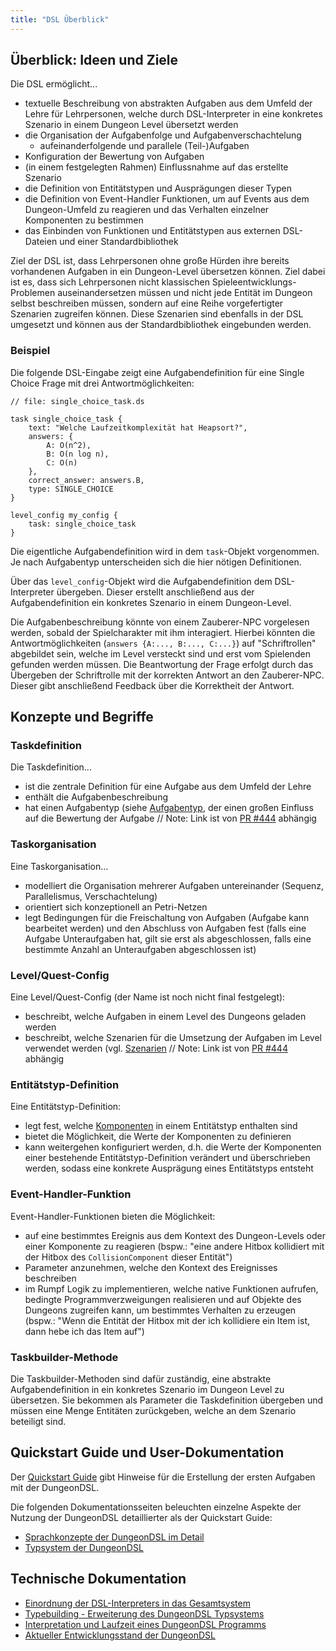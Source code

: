 ```yaml
---
title: "DSL Überblick"
---
```


## Überblick: Ideen und Ziele

Die DSL ermöglicht...
- textuelle Beschreibung von abstrakten Aufgaben aus dem Umfeld der Lehre für Lehrpersonen, welche durch DSL-Interpreter in eine konkretes Szenario in einem Dungeon Level übersetzt werden
- die Organisation der Aufgabenfolge und Aufgabenverschachtelung
    - aufeinanderfolgende und parallele (Teil-)Aufgaben
- Konfiguration der Bewertung von Aufgaben
- (in einem festgelegten Rahmen) Einflussnahme auf das erstellte Szenario
- die Definition von Entitätstypen und Ausprägungen dieser Typen
- die Definition von Event-Handler Funktionen, um auf Events aus dem Dungeon-Umfeld
    zu reagieren und das Verhalten einzelner Komponenten zu bestimmen
- das Einbinden von Funktionen und Entitätstypen aus externen DSL-Dateien und einer Standardbibliothek

Ziel der DSL ist, dass Lehrpersonen ohne große Hürden ihre bereits vorhandenen
Aufgaben in ein Dungeon-Level übersetzen können. Ziel dabei ist es, dass sich
Lehrpersonen nicht klassischen Spieleentwicklungs-Problemen auseinandersetzen müssen und
nicht jede Entität im Dungeon selbst beschreiben müssen, sondern auf eine Reihe
vorgefertigter Szenarien zugreifen können. Diese Szenarien sind ebenfalls in der DSL
umgesetzt und können aus der Standardbibliothek eingebunden werden.

### Beispiel

Die folgende DSL-Eingabe zeigt eine Aufgabendefinition für eine Single Choice Frage mit
drei Antwortmöglichkeiten:

```
// file: single_choice_task.ds

task single_choice_task {
    text: "Welche Laufzeitkomplexität hat Heapsort?",
    answers: {
        A: O(n^2),
        B: O(n log n),
        C: O(n)
    },
    correct_answer: answers.B,
    type: SINGLE_CHOICE
}

level_config my_config {
    task: single_choice_task
}
```

Die eigentliche Aufgabendefinition wird in dem `task`-Objekt vorgenommen. Je nach
Aufgabentyp unterscheiden sich die hier nötigen Definitionen.

Über das `level_config`-Objekt wird die Aufgabendefinition dem DSL-Interpreter übergeben.
Dieser erstellt anschließend aus der Aufgabendefinition ein konkretes Szenario in
einem Dungeon-Level.

Die Aufgabenbeschreibung könnte von einem Zauberer-NPC vorgelesen werden, sobald der Spielcharakter mit
ihm interagiert.
Hierbei könnten die Antwortmöglichkeiten (`answers {A:..., B:..., C:...}`)
auf "Schriftrollen" abgebildet sein, welche im Level versteckt sind und erst vom
Spielenden gefunden werden müssen. Die Beantwortung der Frage erfolgt durch das Übergeben
der Schriftrolle mit der korrekten Antwort an den Zauberer-NPC. Dieser gibt anschließend
Feedback über die Korrektheit der Antwort.

## Konzepte und Begriffe

### Taskdefinition

Die Taskdefinition...
- ist die zentrale Definition für eine Aufgabe aus dem Umfeld der Lehre
- enthält die Aufgabenbeschreibung
- hat einen Aufgabentyp (siehe [Aufgabentyp](doc/tasks/README.md#Aufgabentypen), der einen großen Einfluss auf die Bewertung der Aufgabe // Note: Link ist von [PR #444](https://github.com/Programmiermethoden/Dungeon/pull/444) abhängig

### Taskorganisation

Eine Taskorganisation...
- modelliert die Organisation mehrerer Aufgaben untereinander (Sequenz, Parallelismus, Verschachtelung)
- orientiert sich konzeptionell an Petri-Netzen
- legt Bedingungen für die Freischaltung von Aufgaben (Aufgabe kann bearbeitet werden) und den
    Abschluss von Aufgaben fest (falls eine Aufgabe Unteraufgaben hat, gilt sie erst
    als abgeschlossen, falls eine bestimmte Anzahl an Unteraufgaben abgeschlossen ist)

### Level/Quest-Config

Eine Level/Quest-Config (der Name ist noch nicht final festgelegt):
- beschreibt, welche Aufgaben in einem Level des Dungeons geladen werden
- beschreibt, welche Szenarien für die Umsetzung der Aufgaben im Level verwendet
    werden (vgl. [Szenarien](doc/tasks/README.md#Szenarien) // Note: Link ist von [PR #444](https://github.com/Programmiermethoden/Dungeon/pull/444) abhängig


### Entitätstyp-Definition

Eine Entitätstyp-Definition:
- legt fest, welche [Komponenten](../doc/ecs/components/readme.md) in einem Entitätstyp enthalten sind
- bietet die Möglichkeit, die Werte der Komponenten zu definieren
- kann weitergehen konfiguriert werden, d.h. die Werte der Komponenten einer bestehende Entitätstyp-Definition verändert und überschrieben werden, sodass eine konkrete Ausprägung eines Entitätstyps entsteht

### Event-Handler-Funktion

Event-Handler-Funktionen bieten die Möglichkeit:
- auf eine bestimmtes Ereignis aus dem Kontext des Dungeon-Levels oder einer Komponente zu reagieren (bspw.: "eine andere Hitbox kollidiert mit der Hitbox des `CollisionComponent` dieser Entität")
- Parameter anzunehmen, welche den Kontext des Ereignisses beschreiben
- im Rumpf Logik zu implementieren, welche native Funktionen aufrufen, bedingte Programmverzweigungen realisieren und auf Objekte des Dungeons zugreifen kann, um bestimmtes Verhalten zu erzeugen (bspw.: "Wenn die Entität der Hitbox mit der ich kollidiere ein Item ist, dann hebe ich das Item auf")

### Taskbuilder-Methode

Die Taskbuilder-Methoden sind dafür zuständig, eine abstrakte Aufgabendefinition in ein konkretes Szenario im Dungeon Level zu übersetzen. Sie bekommen als Parameter die Taskdefinition übergeben und müssen eine Menge Entitäten zurückgeben, welche an dem Szenario beteiligt sind.

## Quickstart Guide und User-Dokumentation

Der [Quickstart Guide](quickstart.md) gibt Hinweise für die Erstellung der ersten Aufgaben mit der DungeonDSL.

Die folgenden Dokumentationsseiten beleuchten einzelne Aspekte der Nutzung der DungeonDSL detaillierter als der Quickstart Guide:
- [Sprachkonzepte der DungeonDSL im Detail](sprachkonzepte.md)
- [Typsystem der DungeonDSL](typsystem.md)

## Technische Dokumentation

- [Einordnung der DSL-Interpreters in das Gesamtsystem](schnittstellen.md)
- [Typebuilding - Erweiterung des DungeonDSL Typsystems](https://github.com/Programmiermethoden/Dungeon/wiki/Typebuilding)
- [Interpretation und Laufzeit eines DungeonDSL Programms](interpretation-laufzeit.md)
- [Aktueller Entwicklungsstand der DungeonDSL](status.md)
